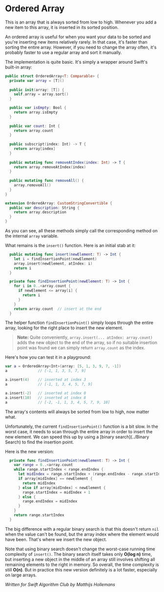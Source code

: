 # Ordered Array

This is an array that is always sorted from low to high. Whenever you add a new item to this array, it is inserted in its sorted position.

An ordered array is useful for when you want your data to be sorted and you're inserting new items relatively rarely. In that case, it's faster than sorting the entire array. However, if you need to change the array often, it's probably faster to use a regular array and sort it manually.

The implementation is quite basic. It's simply a wrapper around Swift's built-in array:

```swift
public struct OrderedArray<T: Comparable> {
  private var array = [T]()
  
  public init(array: [T]) {
    self.array = array.sort()
  }

  public var isEmpty: Bool {
    return array.isEmpty
  }
  
  public var count: Int {
    return array.count
  }
  
  public subscript(index: Int) -> T {
    return array[index]
  }
  
  public mutating func removeAtIndex(index: Int) -> T {
    return array.removeAtIndex(index)
  }
  
  public mutating func removeAll() {
    array.removeAll()
  }
}

extension OrderedArray: CustomStringConvertible {
  public var description: String {
    return array.description
  }
}
```

As you can see, all these methods simply call the corresponding method on the internal `array` variable.

What remains is the `insert()` function. Here is an initial stab at it:

```swift
  public mutating func insert(newElement: T) -> Int {
    let i = findInsertionPoint(newElement)
    array.insert(newElement, atIndex: i)
    return i
  }

  private func findInsertionPoint(newElement: T) -> Int {
    for i in 0..<array.count {
      if newElement <= array[i] {
        return i
      }
    }
    return array.count  // insert at the end
  }
```

The helper function `findInsertionPoint()` simply loops through the entire array, looking for the right place to insert the new element. 

> **Note:** Quite conveniently, `array.insert(... atIndex: array.count)` adds the new object to the end of the array, so if no suitable insertion point was found we can simply return `array.count` as the index.

Here's how you can test it in a playground:

```swift
var a = OrderedArray<Int>(array: [5, 1, 3, 9, 7, -1])
a              // [-1, 1, 3, 5, 7, 9]

a.insert(4)    // inserted at index 3
a              // [-1, 1, 3, 4, 5, 7, 9]

a.insert(-2)   // inserted at index 0
a.insert(10)   // inserted at index 8
a              // [-2, -1, 1, 3, 4, 5, 7, 9, 10]
```

The array's contents will always be sorted from low to high, now matter what. 

Unfortunately, the current `findInsertionPoint()` function is a bit slow. In the worst case, it needs to scan through the entire array in order to insert the new element. We can speed this up by using a [binary search](../Binary Search) to find the insertion point.

Here is the new version:

```swift
  private func findInsertionPoint(newElement: T) -> Int {
    var range = 0..<array.count
    while range.startIndex < range.endIndex {
      let midIndex = range.startIndex + (range.endIndex - range.startIndex) / 2
      if array[midIndex] == newElement {
        return midIndex
      } else if array[midIndex] < newElement {
        range.startIndex = midIndex + 1
      } else {
        range.endIndex = midIndex
      }
    }
    return range.startIndex
  }
```

The big difference with a regular binary search is that this doesn't return `nil` when the value can't be found, but the array index where the element would have been. That's where we insert the new object.

Note that using binary search doesn't change the worst-case running time complexity of `insert()`. The binary search itself takes only **O(log n)** time, but inserting a new object in the middle of an array still involves shifting all remaining elements to the right in memory. So overall, the time complexity is still **O(n)**. But in practice this new version definitely is a lot faster, especially on large arrays.

*Written for Swift Algorithm Club by Matthijs Hollemans*
